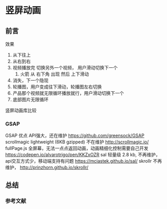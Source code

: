 #  竖屏动画

## 前言

效果
1.  从下往上
2.  从右到右
3.  视频播放完 切换另外一个视频， 用户滑动切换下一个
    1. 火箭 从 右下角 出现 然后 上下滑动
4.  消失，下一个隐现
5.  轮播图，用户变成往下滑动，轮播图左右切换
6.  产品那个视频就无限循环播放就行，用户滑动切换下一个
7.  底部图片无限循环

竖屏动画库比较


###  GSAP

GSAP         优点 API强大，还在维护 https://github.com/greensock/GSAP
scrollmagic  lightweight (6KB gzipped)  不在维护  http://scrollmagic.io/
fullPage.js   全屏幕，无法一点点返回动画，动画精细化控制需要自己开发 https://codepen.io/alvarotrigo/pen/KKZxOZR
sal  轻量级  2.8 kb,  不再维护， api交互方式少，移动端支持有问题 https://mciastek.github.io/sal/
skrollr    不再维护， http://prinzhorn.github.io/skrollr/


## 总结

### 参考文献